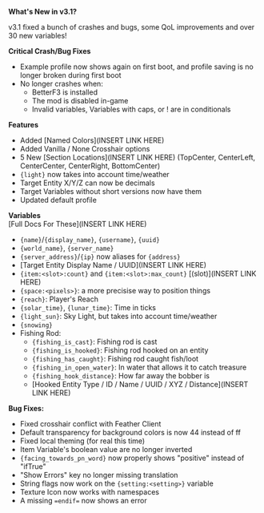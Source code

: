 **What's New in v3.1?**

v3.1 fixed a bunch of crashes and bugs, some QoL improvements and over 30 new variables!
  
  
**Critical Crash/Bug Fixes**
- Example profile now shows again on first boot, and profile saving is no longer broken during first boot
- No longer crashes when:
  - BetterF3 is installed
  - The mod is disabled in-game
  - Invalid variables, Variables with caps, or ! are in conditionals

**Features**
- Added [Named Colors](INSERT LINK HERE)
- Added Vanilla / None Crosshair options
- 5 New [Section Locations](INSERT LINK HERE) (TopCenter, CenterLeft, CenterCenter, CenterRight, BottomCenter)
- `{light}` now takes into account time/weather
- Target Entity X/Y/Z can now be decimals
- Target Variables without short versions now have them
- Updated default profile

**Variables**  
[Full Docs For These](INSERT LINK HERE)
- `{name}`/`{display_name}`, `{username}`, `{uuid}`
- `{world_name}`, `{server_name}`
- `{server_address}`/`{ip}` now aliases for `{address}`
- [Target Entity Display Name / UUID](INSERT LINK HERE)
- `{item:<slot>:count}` and `{item:<slot>:max_count}` [(slot)](INSERT LINK HERE)
- `{space:<pixels>}`: a more precisise way to position things
- `{reach}`: Player's Reach
- `{solar_time}`, `{lunar_time}`: Time in ticks
- `{light_sun}`: Sky Light, but takes into account time/weather
- `{snowing}`
- Fishing Rod:
  - `{fishing_is_cast}`: Fishing rod is cast
  - `{fishing_is_hooked}`: Fishing rod hooked on an entity
  - `{fishing_has_caught}`: Fishing rod caught fish/loot
  - `{fishing_in_open_water}`: In water that allows it to catch treasure
  - `{fishing_hook_distance}`: How far away the bobber is
  - [Hooked Entity Type / ID / Name / UUID / XYZ / Distance](INSERT LINK HERE)

**Bug Fixes:**
- Fixed crosshair conflict with Feather Client
- Default transparency for background colors is now 44 instead of ff
- Fixed local theming (for real this time)
- Item Variable's boolean value are no longer inverted
- `{facing_towards_pn_word}` now properly shows "positive" instead of "ifTrue"
- "Show Errors" key no longer missing translation
- String flags now work on the `{setting:<setting>}` variable
- Texture Icon now works with namespaces
- A missing `=endif=` now shows an error